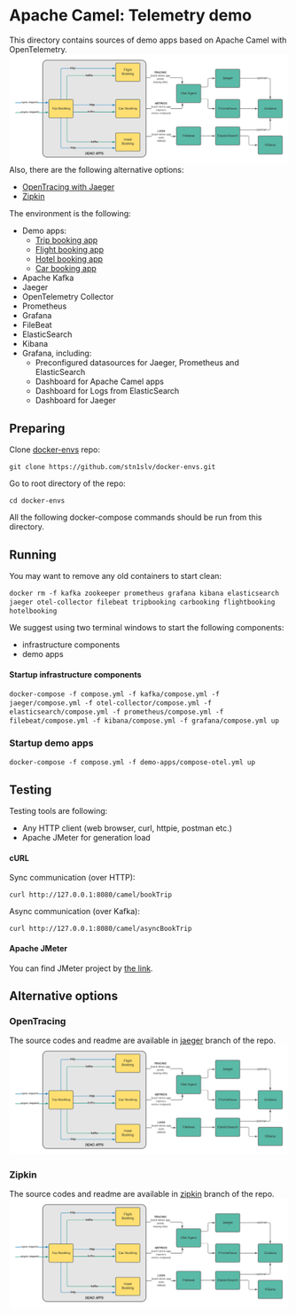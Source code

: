 # Apache Camel: Telemetry demo
This directory contains sources of demo apps based on Apache Camel with OpenTelemetry.
![Demo case](.img/telemetry.png?raw=true)
Also, there are the following alternative options:
- [OpenTracing with Jaeger](#OpenTracing)
- [Zipkin](#Zipkin)

The environment is the following:
-  Demo apps:
    - [Trip booking app](TripBooking)
    - [Flight booking app](FlightBooking)
    - [Hotel booking app](HotelBooking)
    - [Car booking app](CarBooking)
- Apache Kafka
- Jaeger
- OpenTelemetry Collector
- Prometheus
- Grafana
- FileBeat
- ElasticSearch
- Kibana
- Grafana, including:
    - Preconfigured datasources for Jaeger, Prometheus and ElasticSearch
    - Dashboard for Apache Camel apps
    - Dashboard for Logs from ElasticSearch
    - Dashboard for Jaeger
## Preparing
Clone [docker-envs](https://github.com/stn1slv/docker-envs) repo:
```
git clone https://github.com/stn1slv/docker-envs.git
```
Go to root directory of the repo:
```
cd docker-envs
```
All the following docker-compose commands should be run from this directory.
## Running
You may want to remove any old containers to start clean:
```
docker rm -f kafka zookeeper prometheus grafana kibana elasticsearch jaeger otel-collector filebeat tripbooking carbooking flightbooking hotelbooking
```
We suggest using two terminal windows to start the following components: 
- infrastructure components
- demo apps
#### Startup infrastructure components
```
docker-compose -f compose.yml -f kafka/compose.yml -f jaeger/compose.yml -f otel-collector/compose.yml -f elasticsearch/compose.yml -f prometheus/compose.yml -f filebeat/compose.yml -f kibana/compose.yml -f grafana/compose.yml up
```
### Startup demo apps
```
docker-compose -f compose.yml -f demo-apps/compose-otel.yml up
```
## Testing
Testing tools are following:
- Any HTTP client (web browser, curl, httpie, postman etc.)
- Apache JMeter for generation load 
#### cURL
Sync communication (over HTTP):
```
curl http://127.0.0.1:8080/camel/bookTrip
```
Async communication (over Kafka):
```
curl http://127.0.0.1:8080/camel/asyncBookTrip
```
#### Apache JMeter
You can find JMeter project by [the link](TripBooking/Demo.jmx).

## Alternative options
### OpenTracing
The source codes and readme are available in [jaeger](https://github.com/stn1slv/demo-apps/tree/jaeger) branch of the repo.
![OpenTelemetry](https://raw.githubusercontent.com/stn1slv/demo-apps/jaeger/.img/telemetry.png)

### Zipkin
The source codes and readme are available in [zipkin](https://github.com/stn1slv/demo-apps/tree/zipkin) branch of the repo.
![Zipkin](https://raw.githubusercontent.com/stn1slv/demo-apps/zipkin/.img/telemetry.png)
